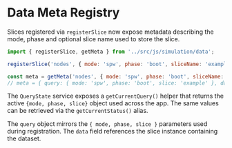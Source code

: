 # Data Meta Registry

Slices registered via `registerSlice` now expose metadata describing the mode, phase and optional slice name used to store the slice.

```javascript
import { registerSlice, getMeta } from '../src/js/simulation/data';

registerSlice('nodes', { mode: 'spw', phase: 'boot', sliceName: 'example' });

const meta = getMeta('nodes', { mode: 'spw', phase: 'boot', sliceName: 'example' });
// meta = { query: { mode: 'spw', phase: 'boot', slice: 'example' }, data: <slice> }
```

The `QueryState` service exposes a `getCurrentQuery()` helper that returns the
active `{mode, phase, slice}` object used across the app. The same values can be
retrieved via the `getCurrentStatus()` alias.

The `query` object mirrors the `{ mode, phase, slice }` parameters used during registration. The `data` field references the slice instance containing the dataset.
